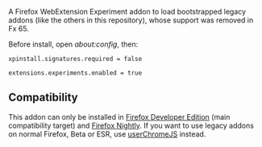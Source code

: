 A Firefox WebExtension Experiment addon to load bootstrapped legacy addons (like the others in this repository), whose support was removed in Fx 65.

Before install, open *about:config*, then:

`xpinstall.signatures.required = false`

`extensions.experiments.enabled = true`

## Compatibility

This addon can only be installed in [Firefox Developer Edition](https://www.mozilla.org/firefox/developer/) (main compatibility target) and [Firefox Nightly](https://www.mozilla.org/firefox/channel/desktop/#nightly). If you want to use legacy addons on normal Firefox, Beta or ESR, use [userChromeJS](https://github.com/xiaoxiaoflood/firefox-scripts#userchromejs) instead.